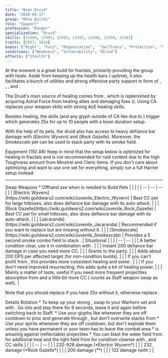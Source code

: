 ```yaml
---
title: "Boon Druid"
date: "2018-04-17"
group: "Meta Builds"
role: "Support"
profession: "Ranger"
specialization: "Druid"
skills: [31869, 12495, 12493, 12497, 12498, 12569, 31582]
traits: [2957, 1016]
boons: ["Might", "Fury", "Regeneration",  "Swiftness", "Protection", "Vigor", "Stability"]
conditions: ["Weakness", "Vulnerability", "Blind"]
effects: ["Stealth"]
---
```


At the moment <Specialization name="druid" prefix="boon"/> is a great build for fractals, primarily providing the group with heals. Aside from keeping up the health bars (<Item id="24836"/> uptime), it also facilitates a bunch of utilities and strong offensive party support in form of <Skill id="12497"/>, <Skill id="31582"/>, <Trait id="2057"/>, <Trait id="1016"/> and <Condition name="vulnerability"/>.

The Druid's main source of healing comes from <Skill id="31869"/>, which is replenished by acquiring Astral Force from healing allies and damaging foes (<Trait id="1874"/>). Using CA replaces your weapon skills with strong AoE healing skills.

Besides healing, the <Skill id="31869"/> skills (and any glyph outside of CA like <Skill id="31582"/> due to <Trait id="2001"/>) trigger <Trait id="2057"/> which generates 25x <Boon name="might"/> for up to 10 people with a boon duration setup.

With the help of its pets, the druid also has access to heavy defiance bar damage with <Skill id="31639"/> (_Electric Wyvern_) and <Skill id="43636"/> (_Rock Gazelle_). Moreover, the _Smokescale_ pet can be used to stack party <Effect name="stealth"/> with its <Skill id="31568"/> smoke field.

<Divider>
Equipment (150 AR)
</Divider>

<Grid>
<Row>
<Column>
Keep in mind that the setup below is optimized for healing in fractals and is not recommended for raid content due to the high Toughness amount from Minstrel and Cleric items. If you don't care about optimizing and want to use one set for everything, simply run a full Harrier setup instead.
</Column>
</Row>

<Row>
<Column>
<Armor helmId="75022" helmRuneId="24842" helmRuneCount="6" helmAffix="Minstrel" helmRune="Monk" shouldersId="48017" shouldersRuneId="24842" shouldersRuneCount="6" shouldersAffix="Cleric" shouldersRune="Monk" coatId="70834" coatRuneId="24842" coatRuneCount="6" coatAffix="Minstrel" coatRune="Monk" glovesId="48014" glovesRuneId="24842" glovesRuneCount="6" glovesAffix="Cleric" glovesRune="Monk" leggingsId="75340" leggingsRuneId="24842" leggingsRuneCount="6" leggingsAffix="Minstrel" leggingsRune="Monk" bootsId="48012" bootsRuneId="24842" bootsRuneCount="6" bootsAffix="Cleric" bootsRune="Monk"/>
</Column>

<Column>
<Weapons weapon1MainId="74905" weapon1MainSigil1Id="74326" weapon1MainType="Axe" weapon1MainAffix="Minstrel" weapon1MainSigil1="Transference" weapon1OffId="71116" weapon1OffSigilId="72339" weapon1OffAffix="Minstrel" weapon1OffType="Warhorn" weapon1OffSigil="Concentration" weapon2MainId="75200" weapon2MainSigil1Id="74326" weapon2MainSigil2Id="24551" weapon2MainType="Staff" weapon2MainAffix="Minstrel" weapon2MainSigil1="Transference" weapon2MainSigil2="Water"/>

---

<Card>
<CardHeader>
Swap Weapons
</CardHeader>
<CardContent>
* Offhand axe when <Skill id="12638"/> is needed to <Control name="pull"/>
</CardContent>
</Card>
</Column>

<Column>
<Trinkets backItemId="79830" backItemStatId="155" backItemAffix="Cleric" accessory1Id="39547" accessory1Affix="Cleric" accessory2Id="39546" accessory2Affix="Cleric" amuletId="39566" amuletAffix="Cleric" ring1Id="39597" ring1Affix="Cleric" ring2Id="79446" ring2StatId="1134" ring2Affix="Minstrel"/>

<Consumables foodId="68634" utilityId="67528" infusionId="37125"/>
</Column>
</Row>
</Grid>

<Divider>
Build
</Divider>

<Grid>
<Column width="9">
<Traits traits1Id="30" traits1="Skirmishing" traits1Selected="1069,1016,1064" traits2Id="25" traits2="Nature Magic" traits2Selected="1060,964,1038" traits3Id="5" traits3="Druid" traits3Selected="2016,2001,2057"/>

<Card>
<CardHeader>
Pets
</CardHeader>
<CardContent>
| | | |
| -- | -- | -- |
| <Skill id="31639" size="big" text="false"/> | [Electric Wyvern](https://wiki.guildwars2.com/wiki/Juvenile_Electric_Wyvern) | Best CC pet for large hitboxes, also does defiance bar damage with its auto-attack. |
| <Skill id="43636" size="big" text="false"/> | [Rock Gazelle](https://wiki.guildwars2.com/wiki/Juvenile_Rock_Gazelle) | Best CC pet for small hitboxes, also does defiance bar damage with its auto-attack. |
| <Skill id="44980" size="big" text="false"/> | [Jacaranda](https://wiki.guildwars2.com/wiki/Juvenile_Jacaranda) | Recommended if you want to replace <Skill id="12493"/> but are missing <Condition name="vulnerability"/> without it. |
| <Skill id="31568" size="big" text="false"/> | [Smokescale](https://wiki.guildwars2.com/wiki/Juvenile_Smokescale) | Provides a 5 second smoke combo field to stack <Effect name="stealth"/>. |
</CardContent>
</Card>
</Column>

<Column>
<Skills weapon1Skill1="" weapon1Skill2="" weapon1Skill3="" weapon1Skill4="" weapon1Skill5="" utilitySkill1="31407" utilitySkill2="31582" utilitySkill3="12497" utilitySkill4="12493" utilitySkill5="12569"/>

<Card>
<CardHeader>
Situational
</CardHeader>
<CardContent>
| | |
| -- | -- |
| <Skill id="12489" size="big" text="false"/> | A better condition clear, use it in combination with <Trait id="1075"/>. |
| <Skill id="31746" size="big" text="false"/> | Instant 200 defiance bar damage in case you need more CC. |
| <Skill id="12495" size="big" text="false"/> | Grants <Boon name="protection"/> to the party. |
| <Skill id="12498" size="big" text="false"/> | Adds about 200 DPS per affected target (for non-condition builds). |
| <Skill id="31888" size="big" text="false"/> | If you can't profit from <Boon name="stability"/>, this provides more consistent healing and some <Boon name="might"/>. |
| <Trait id="978" size="big" text="false"/> | If you don't need improved resurrecting, this adds quite a bit of healing power. |
| <Trait id="1935" size="big" text="false"/> | Mainly a matter of taste, useful if you need more frequent projectiles absorption from <Skill id="31496"/> and a little bit more CC (<Skill id="31869"/> counts as Staff weapon swap as well). |

Note that you should replace <Skill id="12493"/> if you have 25x <Condition name="vulnerability"/> without it, otherwise replace <Skill id="12497"/>.
</CardContent>
</Card>
</Column>
</Grid>

<Divider>
Details
</Divider>

<Grid>
<Column width="9">
<Card>
<CardHeader>
Rotation
</CardHeader>
<CardContent>
* To keep up your strong <Boon name="regeneration"/>, swap to your Warhorn set and <Trait id="1064"/> <Skill id="12621"/> with <Item id="72339"/>. Go into <Skill id="31869"/> and stay there for 9 seconds, leave it and <Trait id="1064"/> <Skill id="12621"/> again before switching back to Staff.
* Use your glyphs like <Skill id="31582"/> whenever they are off cooldown to proc <Trait id="2057"/> and generate <Boon name="might"/> through <Trait id="2001"/>, but don't overwrite stacks from <Skill id="31869"/>
* Use your spirits whenever they are off cooldown, but don't explode them unless you have permanent <Boon name="alacrity"/> or your team has to leave the combat area
* <Skill id="31496"/> is amazing against (reflectable) projectiles
* You can blast the water field from <Skill id="31496"/> for additional heal and the light field from <Skill id="31406"/> for condition cleanse with <Skill id="31535"/>, <Skill id="12621"/> and <Skill id="31318"/>
</CardContent>
</Card>
</Column>

<Column>
<Card>
<CardHeader>
CC skills
</CardHeader>
<CardContent>
| | |
| -- | -- |
| <Skill id="31639"/> | 232-928 damage (*Electric Wyvern*) |
| <Skill id="43636"/> | 232 damage (*Rock Gazelle*) |
| <Skill id="31318"/> | 200 damage (*<Skill id="31869"/>*) |
| <Skill id="12490"/> | 132 damage (with <Condition name="chilled"/>) |
</CardContent>
</Card>
</Column>
</Grid>
